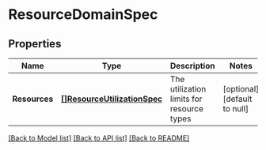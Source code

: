# ResourceDomainSpec

## Properties
Name | Type | Description | Notes
------------ | ------------- | ------------- | -------------
**Resources** | [**[]ResourceUtilizationSpec**](resource_utilization_spec.md) | The utilization limits for resource types | [optional] [default to null]

[[Back to Model list]](../README.md#documentation-for-models) [[Back to API list]](../README.md#documentation-for-api-endpoints) [[Back to README]](../README.md)


